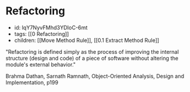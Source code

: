 # Refactoring
* id: lqY7NyvFMhd3YDIoC-6mt
* tags: [[0 Refactoring]]
* children: [[Move Method Rule]], [[0.1 Extract Method Rule]]

"Refactoring is defined simply as the process of improving the internal structure (design and code) of a piece of software without altering the module's external behavior."

Brahma Dathan, Sarnath Ramnath, Object-Oriented Analysis, Design and Implementation, p199